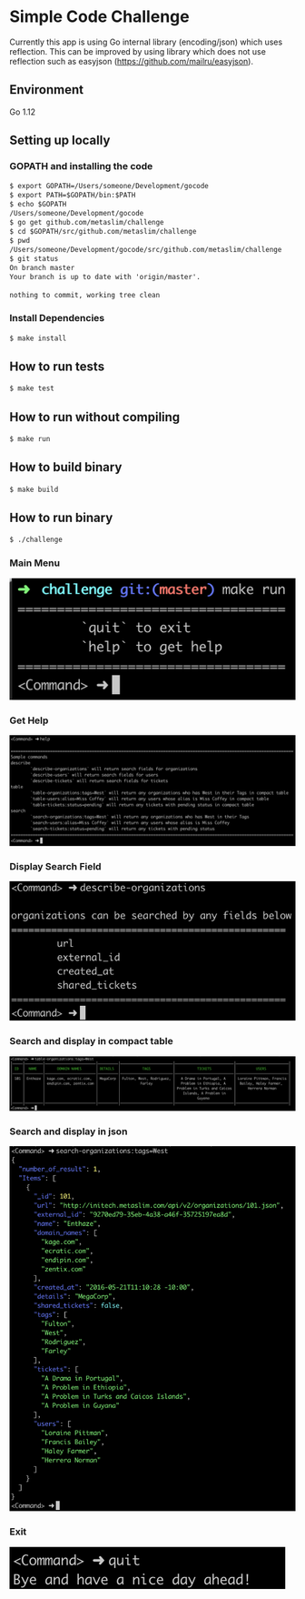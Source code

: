 # Simple Code Challenge

Currently this app is using Go internal library (encoding/json) which uses reflection. This can be improved by using library which does not use reflection such as easyjson (https://github.com/mailru/easyjson).

## Environment

Go 1.12

## Setting up locally

### GOPATH and installing the code
```
$ export GOPATH=/Users/someone/Development/gocode
$ export PATH=$GOPATH/bin:$PATH
$ echo $GOPATH
/Users/someone/Development/gocode
$ go get github.com/metaslim/challenge
$ cd $GOPATH/src/github.com/metaslim/challenge
$ pwd
/Users/someone/Development/gocode/src/github.com/metaslim/challenge
$ git status
On branch master
Your branch is up to date with 'origin/master'.

nothing to commit, working tree clean
```

### Install Dependencies
```sh
$ make install
```

## How to run tests

```sh
$ make test

```

## How to run without compiling

```sh
$ make run
```

## How to build binary

```sh
$ make build
```


## How to run binary

```sh
$ ./challenge
```

### Main Menu
![Search menu](search-menu.png)

### Get Help
![Help](search-help.png)

### Display Search Field
![Display search field](search-field.png)

### Search and display in compact table
![Display search result in compact table](search-table.png)

### Search and display in json
![Display search result in colored json](search-json.png)

### Exit
![Quit](search-quit.png)

